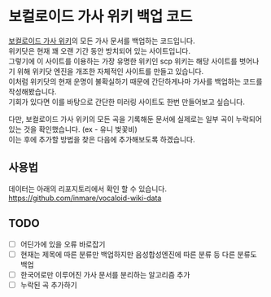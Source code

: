 # 보컬로이드 가사 위키 백업 코드

[보컬로이드 가사 위키](http://vocaro.wikidot.com/)의 모든 가사 문서를 백업하는 코드입니다.  
위키닷은 현재 꽤 오랜 기간 동안 방치되어 있는 사이트입니다.  
그렇기에 이 사이트를 이용하는 가장 유명한 위키인 scp 위키는 해당 사이트를 벗어나기 위해 위키닷 엔진을 개조한 자체적인 사이트를 만들고 있습니다.  
이처럼 위키닷의 현재 운명이 불확실하기 때문에 간단하게나마 가사를 백업하는 코드를 작성해봤습니다.  
기회가 있다면 이를 바탕으로 간단한 미러링 사이트도 한번 만들어보고 싶습니다.

다만, 보컬로이드 가사 위키의 모든 곡을 기록해둔 문서에 실제로는 일부 곡이 누락되어 있는 것을 확인했습니다. (ex - 유니 벚꽃비)  
이는 후에 추가할 방법을 찾은 다음에 추가해보도록 하겠습니다.

## 사용법

데이터는 아래의 리포지토리에서 확인 할 수 있습니다.
https://github.com/inmare/vocaloid-wiki-data

## TODO

- [ ] 어딘가에 있을 오류 바로잡기
- [ ] 현재는 제목에 따른 분류만 백업하지만 음성합성엔진에 따른 분류 등 다른 분류도 백업
- [ ] 한국어로만 이루어진 가사 문서를 분리하는 알고리즘 추가
- [ ] 누락된 곡 추가하기
